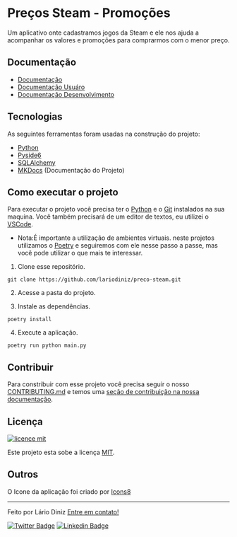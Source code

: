 # Preços Steam - Promoções

Um aplicativo onte cadastramos jogos da Steam e ele nos ajuda a acompanhar os valores e promoções para comprarmos com o menor preço.

## Documentação
* [Documentação](https://lariodiniz.github.io/preco_steam/)
* [Documentação Usuáro](https://lariodiniz.github.io/preco_steam/usuarios/)
* [Documentação Desenvolvimento](http://127.0.0.1:8000/desenvolvimento/)
## Tecnologias

As seguintes ferramentas foram usadas na construção do projeto:

- [Python](https://www.python.org)
- [Pyside6](https://wiki.qt.io/Qt_for_Python)
- [SQLAlchemy ](https://www.sqlalchemy.org)
- [MKDocs](https://www.mkdocs.org)  (Documentação do Projeto)

## Como executar o projeto

Para executar o projeto você precisa ter o [Python](https://www.python.org) e o [Git](https://git-scm.com) instalados na sua maquina. Você também precisará de um editor de textos, eu utilizei o [VSCode](https://code.visualstudio.com).

- Nota:É importante a utilização de ambientes virtuais. neste projetos utilizamos o [Poetry](https://python-poetry.org) e seguiremos com ele nesse passo a passe, mas você pode utilizar o que mais te interessar.

1. Clone esse repositório.

```
git clone https://github.com/lariodiniz/preco-steam.git
```

2. Acesse a pasta do projeto.

3. Instale as dependências.

```
poetry install
```

4. Execute a aplicação.

```
poetry run python main.py
```
## Contribuir
Para constribuir com esse projeto você precisa seguir o nosso [CONTRIBUTING.md](/CONTRIBUTING) e temos uma [seção de contribuição na nossa documentação](https://lariodiniz.github.io/preco_steam/desenvolvimento/contribuir/).

## Licença
[![licence mit](https://img.shields.io/badge/licence-MIT-blue.svg)](/LICENSE)

Este projeto esta sobe a licença [MIT](/LICENSE).

## Outros

O Icone da aplicação foi criado por [Icons8](https://icons8.com)

---

Feito por Lário Diniz [Entre em contato!](https://www.linkedin.com/in/lariodiniz/)

[![Twitter Badge](https://img.shields.io/badge/-Twitter-1ca0f1?style=flat-square&labelColor=1ca0f1&logo=twitter&logoColor=white&link=https://twitter.com/lariodiniz)](https://twitter.com/lariodiniz)
[![Linkedin Badge](https://img.shields.io/badge/-LinkedIn-blue?style=flat-square&logo=Linkedin&logoColor=white&link=https://www.linkedin.com/in/lariodiniz)](https://www.linkedin.com/in/lariodiniz)